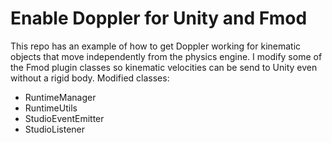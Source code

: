 # Enable Doppler for Unity and Fmod
This repo has an example of how to get Doppler working for kinematic objects that move independently from the physics engine.
I modify some of the Fmod plugin classes so kinematic velocities can be send to Unity even without a rigid body.
Modified classes:
- RuntimeManager
- RuntimeUtils
- StudioEventEmitter
- StudioListener
